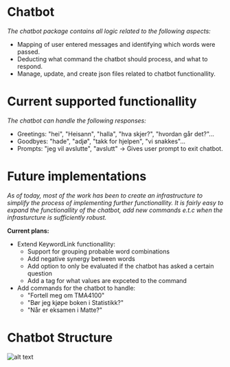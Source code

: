 # Chatbot

*The chatbot package contains all logic related to the following aspects:*
*  Mapping of user entered messages and identifying which words were passed.
*  Deducting what command the chatbot should process, and what to respond.
*  Manage, update, and create json files related to chatbot functionallity.

# Current supported functionallity

*The chatbot can handle the following responses:*
*  Greetings: "hei", "Heisann", "halla", "hva skjer?", "hvordan går det?"...
*  Goodbyes: "hade", "adjø", "takk for hjelpen", "vi snakkes"...
*  Prompts: "jeg vil avslutte", "avslutt" -> Gives user prompt to exit chatbot.

# Future implementations

*As of today, most of the work has been to create an infrastructure to simplify
the process of implementing further functionallity. It is fairly easy to expand
the functionallity of the chatbot, add new commands e.t.c when the infrasturcture
is sufficiently robust.*

**Current plans:**
*  Extend KeywordLink functionallity:
    *  Support for grouping probable word combinations
    *  Add negative synergy between words
    *  Add option to only be evaluated if the chatbot has asked a certain question
    *  Add a tag for what values are expceted to the command
*  Add commands for the chatbot to handle:
    * "Fortell meg om TMA4100"
    * "Bør jeg kjøpe boken i Statistikk?"
    * "Når er eksamen i Matte?"

# Chatbot Structure
![alt text](architecture.svg "Chatbot Structure")
